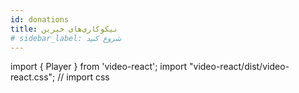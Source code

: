 ```yaml
---
id: donations
title: نیکوکاری‌های خیرین 
# sidebar_label: شروع کنید
---
```

import { Player } from 'video-react';
import "video-react/dist/video-react.css"; // import css


<Player
    playsInline
    poster="/video/donations.png"
    src="/video/donations.mp4"
/>